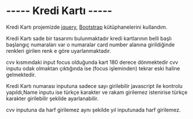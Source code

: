 # ----- Kredi Kartı -----


Kredi Kartı projemizde [jquery](https://releases.jquery.com/), [Bootstrap](https://getbootstrap.com/) kütüphanelerini kullandım.

Kredi Kartı sade bir tasarımı bulunmaktadır kredi kartlarının belli başlı başlangıç numaraları var o numaralar card number alanına
girildiğinde renkleri girilen renk e göre uyarlanmaktadır.

cvv kısmındaki input focus olduğunda kart 180 derece dönmektedir cvv inputu odak olmaktan çıktığında ise (focus işleminden) tekrar eski haline gelmektedir.

Kredi Kartı numarası inputuna sadece sayı girilebilir javascript ile kontrolu yapıldı,Name inputu ise türkçe karakter ve rakam girilemez istenirise türkçe karakter girilebilir şekilde ayarlanabilir.

cvv inputuna da harf girilemez aynı şekilde yıl inputunada harf girilemez.

